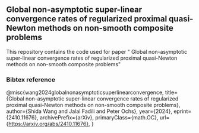 ## Global non-asymptotic super-linear convergence rates of regularized proximal quasi-Newton methods on non-smooth composite problems

This repository contains the code used for paper " Global non-asymptotic super-linear convergence rates of regularized proximal quasi-Newton methods on non-smooth composite problems"

### Bibtex reference
@misc{wang2024globalnonasymptoticsuperlinearconvergence,
      title={Global non-asymptotic super-linear convergence rates of regularized proximal quasi-Newton methods on non-smooth composite problems}, 
      author={Shida Wang and Jalal Fadili and Peter Ochs},
      year={2024},
      eprint={2410.11676},
      archivePrefix={arXiv},
      primaryClass={math.OC},
      url={https://arxiv.org/abs/2410.11676}, 
}
